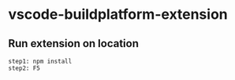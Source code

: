 # vscode-buildplatform-extension

## Run extension on location
    step1: npm install
    step2: F5

